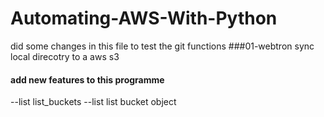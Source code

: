 # Automating-AWS-With-Python
did some changes in this file to test the git functions
###01-webtron sync local direcotry to a aws s3

#### add new features to this programme
--list list_buckets
--list list bucket object
